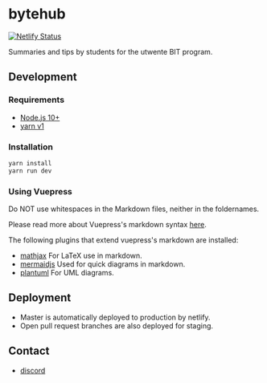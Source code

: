 # bytehub
[![Netlify Status](https://api.netlify.com/api/v1/badges/41c6281a-9499-4d39-b2db-9a02eeda22c0/deploy-status)](https://app.netlify.com/sites/epic-roentgen-d0e58d/deploys)

Summaries and tips by students for the
utwente BIT program.

## Development

### Requirements
+ [Node.js 10+](https://nodejs.org/en/)
+ [yarn v1](https://classic.yarnpkg.com/lang/en/)

### Installation
```bash
yarn install
yarn run dev
```
### Using Vuepress

Do NOT use whitespaces in the Markdown files, neither in the foldernames.

Please read more about Vuepress's markdown syntax [here](https://vuepress.vuejs.org/guide/markdown.html#markdown-extensions).

The following plugins that extend vuepress's markdown are installed:
+ [mathjax](https://www.mathjax.org/) For LaTeX use in markdown.
+ [mermaidjs](https://mermaid-js.github.io/mermaid/#/) Used for quick diagrams in markdown.
+ [plantuml](https://plantuml.com/) For UML diagrams.

## Deployment
+ Master is automatically deployed to production by netlify.
+ Open pull request branches are also deployed for staging.

## Contact
+ [discord](https://discord.gg/AUgprKcJWK)
